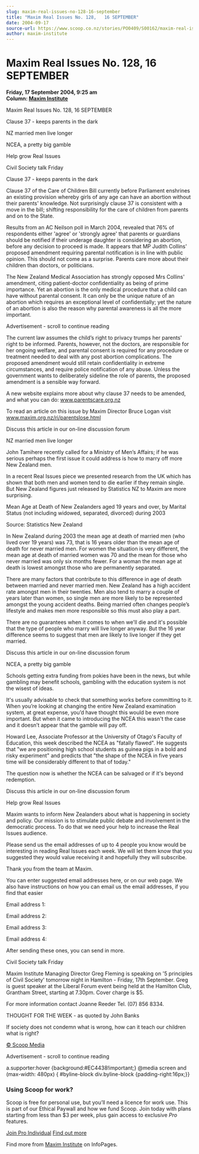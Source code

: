 ```yaml
---
slug: maxim-real-issues-no-128-16-september
title: "Maxim Real Issues No. 128,   16 SEPTEMBER"
date: 2004-09-17
source-url: https://www.scoop.co.nz/stories/PO0409/S00162/maxim-real-issues-no-128-16-september.htm
author: maxim-institute
---
```

Maxim Real Issues No. 128, 16 SEPTEMBER
=======================================

**Friday, 17 September 2004, 9:25 am**  
**Column: [Maxim Institute](https://info.scoop.co.nz/Maxim_Institute)**

Maxim Real Issues No. 128, 16 SEPTEMBER

Clause 37 - keeps parents in the dark

NZ married men live longer

NCEA, a pretty big gamble

Help grow Real Issues

Civil Society talk Friday

  

Clause 37 - keeps parents in the dark

Clause 37 of the Care of Children Bill currently before Parliament enshrines an existing provision whereby girls of any age can have an abortion without their parents' knowledge. Not surprisingly clause 37 is consistent with a move in the bill; shifting responsibility for the care of children from parents and on to the State.

Results from an AC Neilson poll in March 2004, revealed that 76% of respondents either 'agree' or 'strongly agree' that parents or guardians should be notified if their underage daughter is considering an abortion, before any decision to proceed is made. It appears that MP Judith Collins' proposed amendment requiring parental notification is in line with public opinion. This should not come as a surprise. Parents care more about their children than doctors, or politicians.

The New Zealand Medical Association has strongly opposed Mrs Collins' amendment, citing patient-doctor confidentiality as being of prime importance. Yet an abortion is the only medical procedure that a child can have without parental consent. It can only be the unique nature of an abortion which requires an exceptional level of confidentially; yet the nature of an abortion is also the reason why parental awareness is all the more important.

Advertisement - scroll to continue reading





The current law assumes the child’s right to privacy trumps her parents' right to be informed. Parents, however, not the doctors, are responsible for her ongoing welfare, and parental consent is required for any procedure or treatment needed to deal with any post abortion complications. The proposed amendment would still retain confidentiality in extreme circumstances, and require police notification of any abuse. Unless the government wants to deliberately sideline the role of parents, the proposed amendment is a sensible way forward.

A new website explains more about why clause 37 needs to be amended, and what you can do: www.parentscare.org.nz

To read an article on this issue by Maxim Director Bruce Logan visit www.maxim.org.nz/ri/parentslose.html

Discuss this article in our on-line discussion forum

  
NZ married men live longer

John Tamihere recently called for a Ministry of Men’s Affairs; if he was serious perhaps the first issue it could address is how to marry off more New Zealand men.

In a recent Real Issues piece we presented research from the UK which has shown that both men and women tend to die earlier if they remain single. But New Zealand figures just released by Statistics NZ to Maxim are more surprising.

Mean Age at Death of New Zealanders aged 19 years and over, by Marital Status (not including widowed, separated, divorced) during 2003

Source: Statistics New Zealand

In New Zealand during 2003 the mean age at death of married men (who lived over 19 years) was 73, that is 16 years older than the mean age of death for never married men. For women the situation is very different, the mean age at death of married women was 70 and the mean for those who never married was only six months fewer. For a woman the mean age at death is lowest amongst those who are permanently separated.

There are many factors that contribute to this difference in age of death between married and never married men. New Zealand has a high accident rate amongst men in their twenties. Men also tend to marry a couple of years later than women, so single men are more likely to be represented amongst the young accident deaths. Being married often changes people’s lifestyle and makes men more responsible so this must also play a part.

There are no guarantees when it comes to when we'll die and it's possible that the type of people who marry will live longer anyway. But the 16 year difference seems to suggest that men are likely to live longer if they get married.

Discuss this article in our on-line discussion forum

  
NCEA, a pretty big gamble

Schools getting extra funding from pokies have been in the news, but while gambling may benefit schools, gambling with the education system is not the wisest of ideas.

It's usually advisable to check that something works before committing to it. When you’re looking at changing the entire New Zealand examination system, at great expense, you’d have thought this would be even more important. But when it came to introducing the NCEA this wasn't the case and it doesn’t appear that the gamble will pay off.

Howard Lee, Associate Professor at the University of Otago's Faculty of Education, this week described the NCEA as \"fatally flawed". He suggests that "we are positioning high school students as guinea pigs in a bold and risky experiment" and predicts that "the shape of the NCEA in five years time will be considerably different to that of today."

The question now is whether the NCEA can be salvaged or if it's beyond redemption.

Discuss this article in our on-line discussion forum

  
Help grow Real Issues

Maxim wants to inform New Zealanders about what is happening in society and policy. Our mission is to stimulate public debate and involvement in the democratic process. To do that we need your help to increase the Real Issues audience.

Please send us the email addresses of up to 4 people you know would be interesting in reading Real Issues each week. We will let them know that you suggested they would value receiving it and hopefully they will subscribe.

Thank you from the team at Maxim.

You can enter suggested email addresses here, or on our web page. We also have instructions on how you can email us the email addresses, if you find that easier

Email address 1:

Email address 2:

Email address 3:

Email address 4:

After sending these ones, you can send in more.

  
Civil Society talk Friday

Maxim Institute Managing Director Greg Fleming is speaking on '5 principles of Civil Society' tomorrow night in Hamilton - Friday, 17th September. Greg is guest speaker at the Liberal Forum event being held at the Hamilton Club, Grantham Street, starting at 7.30pm. Cover charge is $5.

For more information contact Joanne Reeder Tel. (07) 856 8334.

THOUGHT FOR THE WEEK - as quoted by John Banks

If society does not condemn what is wrong, how can it teach our children what is right?

[© Scoop Media](http://www.scoop.co.nz/about/terms.html)  

Advertisement - scroll to continue reading



a.supporter:hover {background:#EC4438!important;} @media screen and (max-width: 480px) { #byline-block div.byline-block {padding-right:16px;}}

### Using Scoop for work?

Scoop is free for personal use, but you’ll need a licence for work use. This is part of our Ethical Paywall and how we fund Scoop. Join today with plans starting from less than $3 per week, plus gain access to exclusive _Pro_ features.  
  
[Join Pro Individual](https://pro.scoop.co.nz/Individual/?from=ProIn24) [Find out more](https://pro.scoop.co.nz/using-scoop-for-work/?from=ProIn24)

Find more from [Maxim Institute](https://info.scoop.co.nz/Maxim_Institute) on InfoPages.